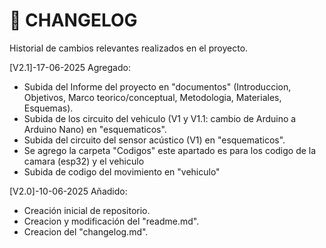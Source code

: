 # 📜 CHANGELOG
Historial de cambios relevantes realizados en el proyecto.

[V2.1]-17-06-2025
Agregado:
- Subida del Informe del proyecto en "documentos" (Introduccion, Objetivos, Marco teorico/conceptual, Metodologia, Materiales, Esquemas).
- Subida de los circuito del vehiculo (V1 y V1.1: cambio de Arduino a Arduino Nano) en "esquematicos".
- Subida del circuito del sensor acústico (V1) en "esquematicos".
- Se agrego la carpeta "Codigos" este apartado es para los codigo de la camara (esp32) y el vehiculo
- Subida de codigo del movimiento en "vehiculo"

[V2.0]-10-06-2025
Añadido:
- Creación inicial de repositorio.
- Creacion y modificación del "readme.md".
- Creacion del "changelog.md".
